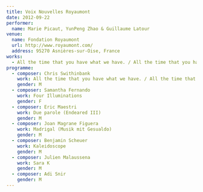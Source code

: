 ```yaml
---
title: Voix Nouvelles Royaumont
date: 2012-09-22
performer:
  name: Marie Picaut, YunPeng Zhao & Guillaume Latour
venue:
  name: Fondation Royaumont
  url: http://www.royaumont.com/
  address: 95270 Asnières-sur-Oise, France
works:
  - All the time that you have what we have. / All the time that you have.
programme:
  - composer: Chris Swithinbank
    work: All the time that you have what we have. / All the time that you have.
    gender: M
  - composer: Samantha Fernando
    work: Four Illuminations
    gender: F
  - composer: Eric Maestri
    work: Due parole (Endeared III)
    gender: M
  - composer: Joan Magrane Figuera
    work: Madrigal (Musik mit Gesualdo)
    gender: M
  - composer: Benjamin Scheuer
    work: Kaleidoscope
    gender: M
  - composer: Julien Malaussena
    work: Sara K
    gender: M
  - composer: Adi Snir
    gender: M
---
```


